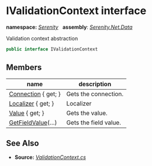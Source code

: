 # IValidationContext interface
**namespace:** *[Serenity](../README.md#serenity-namespace)*   **assembly**: *[Serenity.Net.Data](../README.md)*

Validation context abstraction

```csharp
public interface IValidationContext
```

## Members

| name | description |
| --- | --- |
| [Connection](IValidationContext/Connection.md) { get; } | Gets the connection. |
| [Localizer](IValidationContext/Localizer.md) { get; } | Localizer |
| [Value](IValidationContext/Value.md) { get; } | Gets the value. |
| [GetFieldValue](IValidationContext/GetFieldValue.md)(…) | Gets the field value. |

## See Also

* **Source:** *[ValidationContext.cs](https://github.com/serenity-is/Serenity/blob/master/src/Serenity.Net.Data/Validation/ValidationContext.cs)*